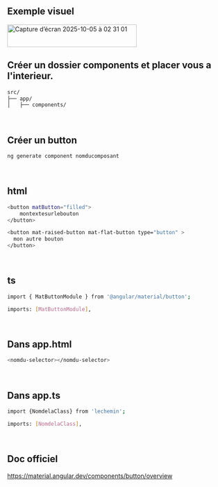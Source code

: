 ## Exemple visuel


<img width="298" height="52" alt="Capture d’écran 2025-10-05 à 02 31 01" src="https://github.com/user-attachments/assets/f0804786-8403-4187-990e-5e88f2c9860b" />

<br>

## Créer un dossier components et placer vous a l'interieur. 



```bash
src/
├── app/
│   ├── components/
```
<br>

## Créer un button

```bash
ng generate component nomducomposant
```

<br>

## html

```bash
<button matButton="filled">
	montextesurlebouton
</button>

<button mat-raised-button mat-flat-button type="button" >
  mon autre bouton
</button>

```

<br>

## ts 

```bash
import { MatButtonModule } from '@angular/material/button';

imports: [MatButtonModule],
```
<br>

## Dans app.html 

```bash
<nomdu-selector></nomdu-selector>
```
<br>

## Dans app.ts

```bash
import {NomdelaClass} from 'lechemin';

imports: [NomdelaClass],

```

<br>

## Doc officiel

https://material.angular.dev/components/button/overview


